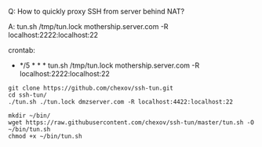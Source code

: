 Q: How to quickly proxy SSH from server behind NAT?

A: tun.sh /tmp/tun.lock mothership.server.com -R localhost:2222:localhost:22


crontab:

* */5 * * * tun.sh /tmp/tun.lock mothership.server.com -R localhost:2222:localhost:22


```
git clone https://github.com/chexov/ssh-tun.git
cd ssh-tun/
./tun.sh ./tun.lock dmzserver.com -R localhost:4422:localhost:22

```

```
mkdir ~/bin/
wget https://raw.githubusercontent.com/chexov/ssh-tun/master/tun.sh -O ~/bin/tun.sh
chmod +x ~/bin/tun.sh

```
